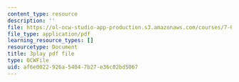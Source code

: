 ```yaml
---
content_type: resource
description: ''
file: https://ol-ocw-studio-app-production.s3.amazonaws.com/courses/7-016-introductory-biology-fall-2018/af6e0022926a54047b27e36c02bd5067_nvxvcbaoayM.pdf
file_type: application/pdf
learning_resource_types: []
resourcetype: Document
title: 3play pdf file
type: OCWFile
uid: af6e0022-926a-5404-7b27-e36c02bd5067
---
```

